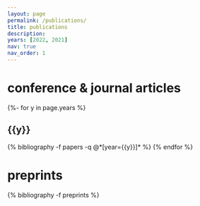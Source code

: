 ```yaml
---
layout: page
permalink: /publications/
title: publications
description: 
years: [2022, 2021]
nav: true
nav_order: 1
---
```

<!-- _pages/publications.md -->
<div class="publications">
<h1>conference &amp; journal articles</h1>
{%- for y in page.years %}
  <h2 class="year">{{y}}</h2>
  {% bibliography -f papers -q @*[year={{y}}]* %}
{% endfor %}


<h1>preprints</h1>

{% bibliography -f preprints %}
</div>
